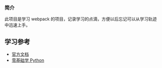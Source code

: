 ### 简介

此项目是学习 webpack 的项目，记录学习的点滴，方便以后忘记可以从学习轨迹中迅速上手。

## 学习参考

- [官方文档](https://webpack.js.org/)
- [零基础学 Python](https://time.geekbang.org/course/intro/100028901)
